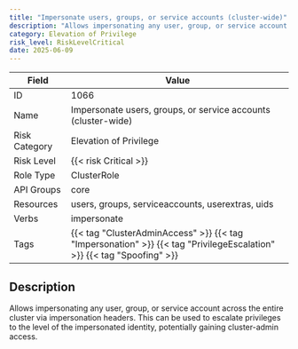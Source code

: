 ```yaml
---
title: "Impersonate users, groups, or service accounts (cluster-wide)"
description: "Allows impersonating any user, group, or service account across the entire cluster via impersonation headers. This can be used to escalate privileges to the level of the impersonated identity, potentially gaining cluster-admin access."
category: Elevation of Privilege
risk_level: RiskLevelCritical
date: 2025-06-09
---
```


| Field         | Value                                                                                                                 |
| ------------- | --------------------------------------------------------------------------------------------------------------------- |
| ID            | 1066                                                                                                                  |
| Name          | Impersonate users, groups, or service accounts (cluster-wide)                                                         |
| Risk Category | Elevation of Privilege                                                                                                |
| Risk Level    | {{< risk Critical >}}                                                                                                 |
| Role Type     | ClusterRole                                                                                                           |
| API Groups    | core                                                                                                                  |
| Resources     | users, groups, serviceaccounts, userextras, uids                                                                      |
| Verbs         | impersonate                                                                                                           |
| Tags          | {{< tag "ClusterAdminAccess" >}} {{< tag "Impersonation" >}} {{< tag "PrivilegeEscalation" >}} {{< tag "Spoofing" >}} |

## Description

Allows impersonating any user, group, or service account across the entire cluster via impersonation headers. This can be used to escalate privileges to the level of the impersonated identity, potentially gaining cluster-admin access.
